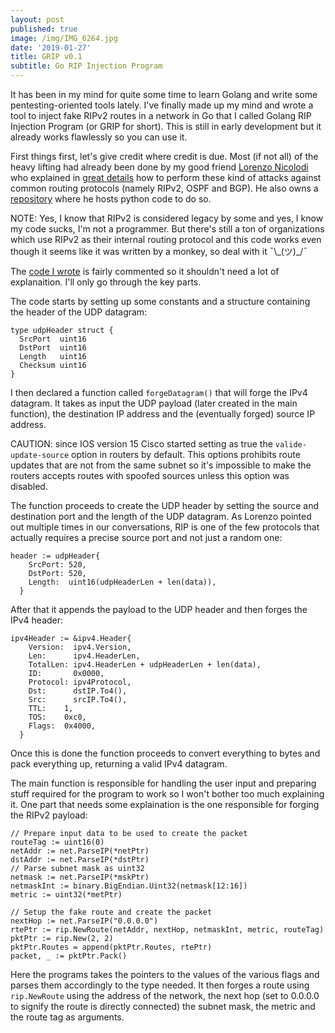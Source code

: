 ```yaml
---
layout: post
published: true
image: /img/IMG_6264.jpg
date: '2019-01-27'
title: GRIP v0.1
subtitle: Go RIP Injection Program
---
```

It has been in my mind for quite some time to learn Golang and write some pentesting-oriented tools lately. I've finally made up my mind and wrote a tool to inject fake RIPv2 routes in a network in Go that I called Golang RIP Injection Program (or GRIP for short). This is still in early development but it already works flawlessly so you can use it.

First things first, let's give credit where credit is due. Most (if not all) of the heavy lifting had already been done by my good friend [Lorenzo Nicolodi](https://www.linkedin.com/in/lorenzo-nicolodi-83a04420/) who explained in [great details](https://microlab.red/2018/04/06/practical-routing-attacks-1-3-rip/) how to perform these kind of attacks against common routing protocols (namely RIPv2, OSPF and BGP). He also owns a [repository](https://github.com/illordlo/exploits/tree/master/routing) where he hosts python code to do so.
<p class="alert alert-info">
    <span class="label label-info">NOTE:</span> Yes, I know that RIPv2 is considered legacy by some and yes, I know my code sucks, I'm not a programmer. But there's still a ton of organizations which use RIPv2 as their internal routing protocol and this code works even though it seems like it was written by a monkey, so deal with it ¯\_(ツ)_/¯
</p>

The [code I wrote](https://github.com/last-byte/GRIP) is fairly commented so it shouldn't need a lot of explanaition. I'll only go through the key parts.

The code starts by setting up some constants and a structure containing the header of the UDP datagram:

```
type udpHeader struct {
  SrcPort  uint16
  DstPort  uint16
  Length   uint16
  Checksum uint16
}
```

I then declared a function called `forgeDatagram()` that will forge the IPv4 datagram. It takes as input  the UDP payload (later created in the main function), the destination IP address and the (eventually forged) source IP address.

<p class="alert alert-warning">
    <span class="label label-warning">CAUTION:</span> since IOS version 15 Cisco started setting as true the <code>valide-update-source</code> option in routers by default. This options prohibits route updates that are not from the same subnet so it's impossible to make the routers accepts routes with spoofed sources unless this option was disabled.
</p>

The function proceeds to create the UDP header by setting the source and destination port and the length of the UDP datagram. As Lorenzo pointed out multiple times in our conversations, RIP is one of the few protocols that actually requires a precise source port and not just a random one:
```
header := udpHeader{
    SrcPort: 520,
    DstPort: 520,
    Length:  uint16(udpHeaderLen + len(data)),
  }
```

After that it appends the payload to the UDP header and then forges the IPv4 header:
```
ipv4Header := &ipv4.Header{
    Version:  ipv4.Version,
    Len:      ipv4.HeaderLen,
    TotalLen: ipv4.HeaderLen + udpHeaderLen + len(data),
    ID:       0x0000,
    Protocol: ipv4Protocol,
    Dst:      dstIP.To4(),
    Src:      srcIP.To4(),
    TTL:	1,
    TOS:	0xc0,
    Flags:	0x4000,
  }
```

Once this is done the function proceeds to convert everything to bytes and pack everything up, returning a valid IPv4 datagram.

The main function is responsible for handling the user input and preparing stuff required for the program to work so I won't bother too much explaining it. One part that needs some explaination is the one responsible for forging the RIPv2 payload:

```
// Prepare input data to be used to create the packet
routeTag := uint16(0)
netAddr := net.ParseIP(*netPtr)
dstAddr := net.ParseIP(*dstPtr)
// Parse subnet mask as uint32
netmask := net.ParseIP(*mskPtr)
netmaskInt := binary.BigEndian.Uint32(netmask[12:16])
metric := uint32(*metPtr)

// Setup the fake route and create the packet
nextHop := net.ParseIP("0.0.0.0")
rtePtr := rip.NewRoute(netAddr, nextHop, netmaskInt, metric, routeTag)
pktPtr := rip.New(2, 2)
pktPtr.Routes = append(pktPtr.Routes, rtePtr)
packet, _ := pktPtr.Pack()
```

Here the programs takes the pointers to the values of the various flags and parses them accordingly to the type needed. It then forges a route using `rip.NewRoute` using the address of the network, the next hop (set to 0.0.0.0 to signify the route is directly connected) the subnet mask, the metric and the route tag as arguments.


